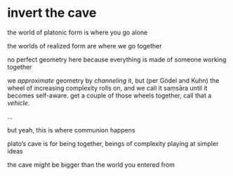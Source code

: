 # invert the cave

the world of platonic form is where you go alone

the worlds of realized form are where we go together

no perfect geometry here because everything is made of someone working together

we *approximate* geometry by *channeling* it, but (per Gödel and Kuhn) the wheel of increasing complexity rolls on, and we call it saṃsāra until it becomes self-aware. get a couple of those wheels together, call that a *vehicle*.

...

but yeah, this is where communion happens

plato’s cave is for being together, beings of complexity playing at simpler ideas

the cave might be bigger than the world you entered from
